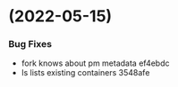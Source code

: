 #  (2022-05-15)


### Bug Fixes

* fork knows about pm metadata ef4ebdc
* ls lists existing containers 3548afe



